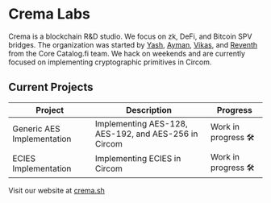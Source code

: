 # Crema Labs

Crema is a blockchain R&D studio. We focus on zk, DeFi, and Bitcoin SPV bridges. The organization was started by [Yash](https://github.com/yash1o), [Ayman](https://github.com/nesopie), [Vikas](https://github.com/0xvikasrushi), and [Reventh](https://github.com/Revantark) from the Core Catalog.fi team. We hack on weekends and are currently focused on implementing cryptographic primitives in Circom.

## Current Projects

| Project                      | Description                                         | Progress           |
|------------------------------|-----------------------------------------------------|--------------------|
| Generic AES Implementation   | Implementing AES-128, AES-192, and AES-256 in Circom| Work in progress 🛠️|
| ECIES Implementation         | Implementing ECIES in Circom                        | Work in progress 🛠️|

Visit our website at [crema.sh](https://crema.sh)

